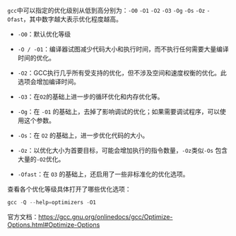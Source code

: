 `gcc`中可以指定的优化级别从低到高分别为：`-O0` `-O1` `-O2` `-O3` `-Og` `-Os` `-Oz` `-Ofast`，其中数字越大表示优化程度越高。

- `-O0`：默认优化等级

- `-O / -O1`：编译器试图减少代码大小和执行时间，而不执行任何需要大量编译时间的优化。

- `-O2`：GCC执行几乎所有受支持的优化，但不涉及空间和速度权衡的优化。此选项会增加编译时间。
- `-O3`：在`O2`的基础上进一步的循环优化和内存优化等。
- `-Og`：在 `-O1` 的基础上，去掉了影响调试的优化；如果需要调试程序，可以使用这个参数。
- `-Os`：在 `O2` 的基础上，进一步优化代码的大小。
- `-Oz`：以优化大小为首要目标，可能会增加执行的指令数量，`-Oz`类似`-Os` 包含大量的`-O2`优化。
- `-Ofast`：在 `O3` 的基础上，还启用了一些非标准化的优化选项。



查看各个优化等级具体打开了哪些优化选项：

```cpp
gcc -Q --help=optimizers -O1
```







官方文档：https://gcc.gnu.org/onlinedocs/gcc/Optimize-Options.html#Optimize-Options

